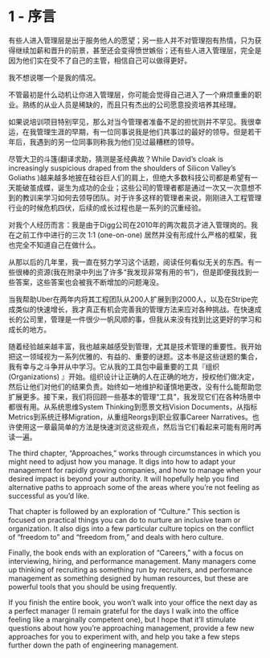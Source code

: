 # 1 - 序言

有些人进入管理层是出于服务他人的愿望；另一些人并不对管理抱有热情，只为获得继续加薪和晋升的前景，甚至还会变得愤世嫉俗；还有些人进入管理层，完全是因为他们实在受不了自己的主管，相信自己可以做得更好。 

我不想说哪一个是我的情况。 

不管最初是什么动机让你进入管理层，你可能会觉得自己进入了一个麻烦重重的职业。熟练的从业人员是稀缺的，而且只有杰出的公司愿意投资培养其经理。

如果说培训项目特别罕见，那么对当今管理者准备不足的担忧则并不罕见。我很幸运，在我管理生涯的早期，有一位同事说我是他们共事过的最好的领导。但是若干年后，我遇到的另一位同事则称我为他们见过最糟糕的领导。

尽管大卫的斗篷\(翻译求助，猜测是圣经典故？While David’s cloak is increasingly suspicious draped from the shoulders of Silicon Valley’s Goliaths \)越来越多地披在硅谷巨人们的肩上，但绝大多数科技公司都是希望有一天能破茧成蝶，诞生为成功的企业；这些公司的管理者都是通过一次又一次意想不到的教训来学习如何去领导团队。对于许多这样的管理者来说，刚刚进入工程管理行业的时候危机四伏，后续的成长过程也是一系列的沉重经验。

对我个人经历而言：我是由于Digg公司在2010年的两次裁员才进入管理岗的。我在之前工作中进行的三次 1:1 \(one-on-one\) 居然并没有形成什么严格的框架，我也完全不知道自己在做什么。

从那以后的几年里，我一直在努力学习这个话题，阅读任何看似无关的东西。有一些很棒的资源\(我在附录中列出了许多“我发现非常有用的书”\)，但是即便我找到一些答案，这些答案也会被我不断增加的问题淹没。

当我帮助Uber在两年内将其工程团队从200人扩展到到2000人，以及在Stripe完成类似的快速增长，我才真正有机会完善我的管理方法来应对各种挑战。在快速成长的公司里，管理是一件很少一帆风顺的事，但我从来没有找到比这更好的学习和成长的地方。

随着经验越来越丰富，我也越来越感受到管理，尤其是技术管理的重要性。我开始把这一领域视为一系列优雅的、有益的、重要的谜题。这本书是这些谜题的集合，我有幸与之斗争并从中学习。它从我的工具包中最重要的工具『组织\(Organizations\) 』开始。组织设计让正确的人在正确的地方，授权他们做决定，然后让他们对他们的结果负责。始终如一地维护和谨慎地更改，没有什么能帮助您扩展更多。接下来，我们将回顾一些基本的管理“工具”，我发现它们在各种场景中都很有用。从系统思维System Thinking到愿景文档Vision Documents，从指标Metrics到系统迁移Migration，从重组Reorgs到职业叙事Career Narratives。也许使用这一章最简单的方法是快速浏览这些观点，然后当它们看起来可能有用时再读一遍。

The third chapter, “Approaches,” works through circumstances in which you might need to adjust how you manage. It digs into how to adapt your management for rapidly growing companies, and how to manage when your desired impact is beyond your authority. It will hopefully help you find alternative paths to approach some of the areas where you’re not feeling as successful as you’d like.

That chapter is followed by an exploration of “Culture.” This section is focused on practical things you can do to nurture an inclusive team or organization. It also digs into a few particular culture topics on the conflict of “freedom to” and “freedom from,” and deals with hero culture.

Finally, the book ends with an exploration of “Careers,” with a focus on interviewing, hiring, and performance management. Many managers come up thinking of recruiting as something run by recruiters, and performance management as something designed by human resources, but these are powerful tools that you should be using frequently.

If you finish the entire book, you won’t walk into your office the next day as a perfect manager \(I remain grateful for the days I walk into the office feeling like a marginally competent one\), but I hope that it’ll stimulate questions about how you’re approaching management, provide a few new approaches for you to experiment with, and help you take a few steps further down the path of engineering management.





